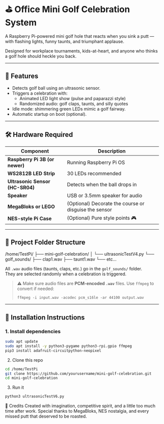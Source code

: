 # ⛳ Office Mini Golf Celebration System

A Raspberry Pi-powered mini golf hole that reacts when you sink a putt — with flashing lights, funny taunts, and triumphant applause. 

Designed for workplace tournaments, kids-at-heart, and anyone who thinks a golf hole should heckle you back.

---

## 🎉 Features

- Detects golf ball using an ultrasonic sensor.
- Triggers a celebration with:
  - Animated LED light show (pulse and paparazzi style)
  - Randomized audio: golf claps, taunts, and silly quotes
- Idle mode: shimmering green LEDs mimic a golf fairway.
- Automatic startup on boot (optional).

---

## 🛠️ Hardware Required

| Component | Description |
|----------|-------------|
| **Raspberry Pi 3B (or newer)** | Running Raspberry Pi OS |
| **WS2812B LED Strip** | 30 LEDs recommended |
| **Ultrasonic Sensor (HC-SR04)** | Detects when the ball drops in |
| **Speaker** | USB or 3.5mm speaker for audio |
| **MegaBloks or LEGO** | (Optional) Decorate the course or disguise the sensor |
| **NES-style Pi Case** | (Optional) Pure style points 🎮 |

---

## 📁 Project Folder Structure

/home/TestPi/ ├── mini-golf-celebration/ │ └── ultrasonicTestV4.py └── golf_sounds/ ├── clap1.wav ├── taunt1.wav └── etc...


All `.wav` audio files (taunts, claps, etc.) go in the `golf_sounds/` folder.  
They are selected randomly when a celebration is triggered.

> ⚠️ Make sure audio files are **PCM-encoded `.wav`** files. Use `ffmpeg` to convert if needed:
> 
> `ffmpeg -i input.wav -acodec pcm_s16le -ar 44100 output.wav`

---

## 🔧 Installation Instructions

### 1. Install dependencies

```bash
sudo apt update
sudo apt install -y python3-pygame python3-rpi.gpio ffmpeg
pip3 install adafruit-circuitpython-neopixel
```

2. Clone this repo


```bash
cd /home/TestPi
git clone https://github.com/yourusername/mini-golf-celebration.git
cd mini-golf-celebration
```

3. Run it

```bash
python3 ultrasonicTestV6.py
```

🤝 Credits
Created with imagination, competitive spirit, and a little too much time after work.
Special thanks to MegaBloks, NES nostalgia, and every missed putt that deserved to be roasted.


